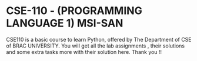 # CSE-110 - (PROGRAMMING LANGUAGE 1) MSI-SAN

CSE110 is a basic course to learn Python, offered by The Department of CSE of BRAC UNIVERSITY.
You will get all the lab assignments , their solutions and some extra tasks more with their solution here.
Thank you !!
